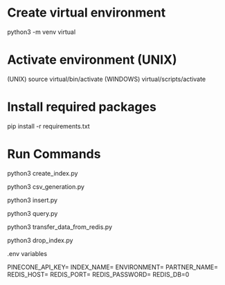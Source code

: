 # Create virtual environment
python3 -m venv virtual

# Activate environment (UNIX)
(UNIX) source virtual/bin/activate
(WINDOWS) virtual/scripts/activate

# Install required packages
pip install -r requirements.txt


# Run Commands


python3 create_index.py

python3 csv_generation.py 

python3 insert.py 

python3 query.py

python3 transfer_data_from_redis.py

python3 drop_index.py


.env variables

PINECONE_API_KEY=
INDEX_NAME=
ENVIRONMENT=
PARTNER_NAME=
REDIS_HOST=
REDIS_PORT=
REDIS_PASSWORD=
REDIS_DB=0
